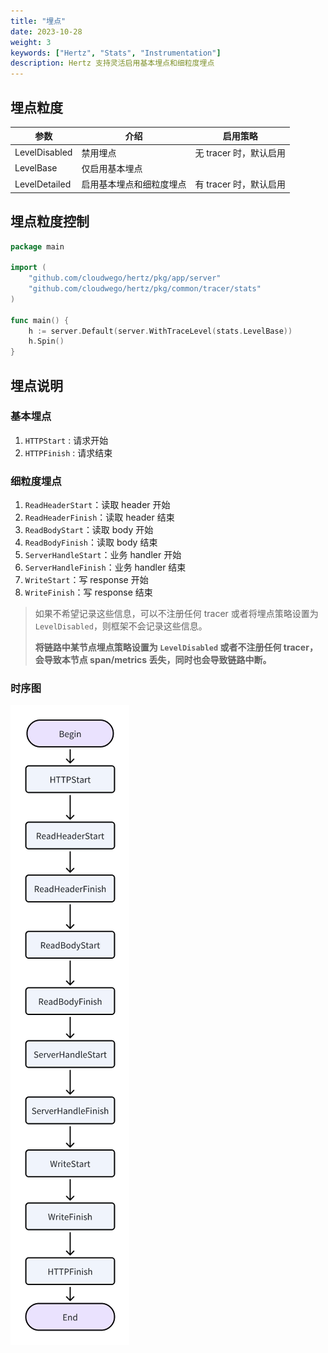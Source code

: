 ```yaml
---
title: "埋点"
date: 2023-10-28
weight: 3
keywords: ["Hertz", "Stats", "Instrumentation"]
description: Hertz 支持灵活启用基本埋点和细粒度埋点
---
```


## 埋点粒度

| 参数          | 介绍                     | 启用策略               |
| ------------- | ------------------------ | ---------------------- |
| LevelDisabled | 禁用埋点                 | 无 tracer 时，默认启用 |
| LevelBase     | 仅启用基本埋点           |                        |
| LevelDetailed | 启用基本埋点和细粒度埋点 | 有 tracer 时，默认启用 |

## 埋点粒度控制

```go
package main

import (
    "github.com/cloudwego/hertz/pkg/app/server"
    "github.com/cloudwego/hertz/pkg/common/tracer/stats"
)

func main() {
    h := server.Default(server.WithTraceLevel(stats.LevelBase))
    h.Spin()
}
```

## 埋点说明

### 基本埋点

1. `HTTPStart` : 请求开始
2. `HTTPFinish` : 请求结束

### 细粒度埋点

1. `ReadHeaderStart`：读取 header 开始
2. `ReadHeaderFinish`：读取 header 结束
3. `ReadBodyStart`：读取 body 开始
4. `ReadBodyFinish`：读取 body 结束
5. `ServerHandleStart`：业务 handler 开始
6. `ServerHandleFinish`：业务 handler 结束
7. `WriteStart`：写 response 开始
8. `WriteFinish`：写 response 结束

> 如果不希望记录这些信息，可以不注册任何 tracer 或者将埋点策略设置为 `LevelDisabled`，则框架不会记录这些信息。
>
> **将链路中某节点埋点策略设置为 `LevelDisabled` 或者不注册任何 tracer，会导致本节点 span/metrics 丢失，同时也会导致链路中断。**

### 时序图

![timeline](/img/docs/hertz_tracing_timeline.png)
